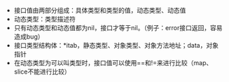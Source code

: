 - 接口值由两部分组成：具体类型和类型的值，动态类型、动态值
- 动态类型：类型描述符
- 只有动态类型和动态值都为nil，接口才等于nil。（例子：error接口返回，容易造成bug）
- 接口类型结构体：*itab，静态类型、对象类型、对象方法地址；data，对象指针
- 在动态类型为可以叫类型时，接口值可以使用==和!=来进行比较（map、slice不能进行比较）